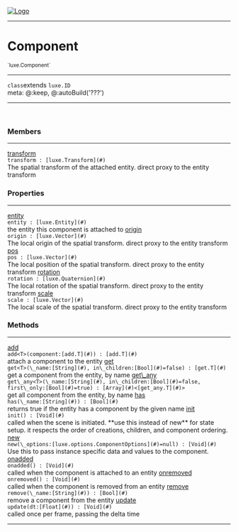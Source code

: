 
[![Logo](../../images/logo.png)](../../api/index.html)

---



<h1>Component</h1>
<small>`luxe.Component`</small>



---

`class`extends <code><span>luxe.ID</span></code>
<span class="meta">
<br/>meta: @:keep, @:autoBuild(&#x27;???&#x27;)
</span>


---


&nbsp;
&nbsp;






<h3>Members</h3> <hr/><span class="member apipage">
                <a name="transform"><a class="lift" href="#transform">transform</a></a><div class="clear"></div>
                <code class="signature apipage">transform : [luxe.Transform](#)</code><br/></span>
            <span class="small_desc_flat">The spatial transform of the attached entity. direct proxy to the entity transform</span>



<h3>Properties</h3> <hr/><span class="member apipage">
                <a name="entity"><a class="lift" href="#entity">entity</a></a><div class="clear"></div>
                <code class="signature apipage">entity : [luxe.Entity](#)</code><br/></span>
            <span class="small_desc_flat">the entity this component is attached to</span><span class="member apipage">
                <a name="origin"><a class="lift" href="#origin">origin</a></a><div class="clear"></div>
                <code class="signature apipage">origin : [luxe.Vector](#)</code><br/></span>
            <span class="small_desc_flat">The local origin of the spatial transform. direct proxy to the entity transform</span><span class="member apipage">
                <a name="pos"><a class="lift" href="#pos">pos</a></a><div class="clear"></div>
                <code class="signature apipage">pos : [luxe.Vector](#)</code><br/></span>
            <span class="small_desc_flat">The local position of the spatial transform. direct proxy to the entity transform</span><span class="member apipage">
                <a name="rotation"><a class="lift" href="#rotation">rotation</a></a><div class="clear"></div>
                <code class="signature apipage">rotation : [luxe.Quaternion](#)</code><br/></span>
            <span class="small_desc_flat">The local rotation of the spatial transform. direct proxy to the entity transform</span><span class="member apipage">
                <a name="scale"><a class="lift" href="#scale">scale</a></a><div class="clear"></div>
                <code class="signature apipage">scale : [luxe.Vector](#)</code><br/></span>
            <span class="small_desc_flat">The local scale of the spatial transform. direct proxy to the entity transform</span>



<h3>Methods</h3> <hr/><span class="method apipage">
            <a name="add"><a class="lift" href="#add">add</a></a><div class="clear"></div>
            <code class="signature apipage">add&lt;T&gt;(component:[add.T](#)<span></span>) : [add.T](#)</code><br/><span class="small_desc_flat">attach a component to the entity</span>
        </span>
    <span class="method apipage">
            <a name="get"><a class="lift" href="#get">get</a></a><div class="clear"></div>
            <code class="signature apipage">get&lt;T&gt;(\_name:[String](#)<span></span>, in\_children:[Bool](#)<span>=false</span>) : [get.T](#)</code><br/><span class="small_desc_flat">get a component from the entity, by name</span>
        </span>
    <span class="method apipage">
            <a name="get_any"><a class="lift" href="#get_any">get\_any</a></a><div class="clear"></div>
            <code class="signature apipage">get\_any&lt;T&gt;(\_name:[String](#)<span></span>, in\_children:[Bool](#)<span>=false</span>, first\_only:[Bool](#)<span>=true</span>) : [Array](#)&lt;[get_any.T](#)&gt;</code><br/><span class="small_desc_flat">get all component from the entity, by name</span>
        </span>
    <span class="method apipage">
            <a name="has"><a class="lift" href="#has">has</a></a><div class="clear"></div>
            <code class="signature apipage">has(\_name:[String](#)<span></span>) : [Bool](#)</code><br/><span class="small_desc_flat">returns true if the entity has a component by the given name</span>
        </span>
    <span class="method apipage">
            <a name="init"><a class="lift" href="#init">init</a></a><div class="clear"></div>
            <code class="signature apipage">init() : [Void](#)</code><br/><span class="small_desc_flat">called when the scene is initiated. **use this instead of new** for state setup. it respects the order of creations, children, and component ordering.</span>
        </span>
    <span class="method apipage">
            <a name="new"><a class="lift" href="#new">new</a></a><div class="clear"></div>
            <code class="signature apipage">new(\_options:[luxe.options.ComponentOptions](#)<span>=null</span>) : [Void](#)</code><br/><span class="small_desc_flat">Use this to pass instance specific data and values to the component.</span>
        </span>
    <span class="method apipage">
            <a name="onadded"><a class="lift" href="#onadded">onadded</a></a><div class="clear"></div>
            <code class="signature apipage">onadded() : [Void](#)</code><br/><span class="small_desc_flat">called when the component is attached to an entity</span>
        </span>
    <span class="method apipage">
            <a name="onremoved"><a class="lift" href="#onremoved">onremoved</a></a><div class="clear"></div>
            <code class="signature apipage">onremoved() : [Void](#)</code><br/><span class="small_desc_flat">called when the component is removed from an entity</span>
        </span>
    <span class="method apipage">
            <a name="remove"><a class="lift" href="#remove">remove</a></a><div class="clear"></div>
            <code class="signature apipage">remove(\_name:[String](#)<span></span>) : [Bool](#)</code><br/><span class="small_desc_flat">remove a component from the entity</span>
        </span>
    <span class="method apipage">
            <a name="update"><a class="lift" href="#update">update</a></a><div class="clear"></div>
            <code class="signature apipage">update(dt:[Float](#)<span></span>) : [Void](#)</code><br/><span class="small_desc_flat">called once per frame, passing the delta time</span>
        </span>
    






---

&nbsp;
&nbsp;
&nbsp;
&nbsp;